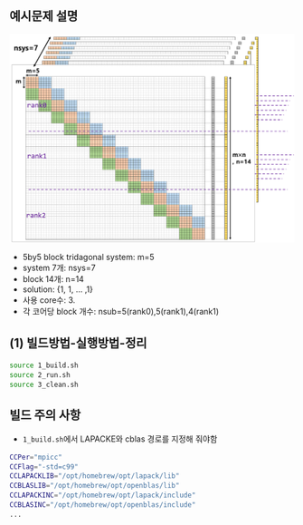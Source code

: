 ## 예시문제 설명 
![fig1](./fig.png)
- 5by5 block tridagonal system: m=5
- system 7개: nsys=7
- block 14개: n=14
- solution: {1, 1, ... ,1}
- 사용 core수: 3.
- 각 코어당 block 개수: nsub=5(rank0),5(rank1),4(rank1)


## (1) 빌드방법-실행방법-정리
```bash
source 1_build.sh
source 2_run.sh
source 3_clean.sh
```
## 빌드 주의 사항
- `1_build.sh`에서 LAPACKE와 cblas 경로를 지정해 줘야함
```bash
CCPer="mpicc"
CCFlag="-std=c99"
CCLAPACKLIB="/opt/homebrew/opt/lapack/lib"
CCBLASLIB="/opt/homebrew/opt/openblas/lib"
CCLAPACKINC="/opt/homebrew/opt/lapack/include"
CCBLASINC="/opt/homebrew/opt/openblas/include"
...
```
